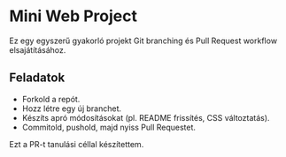 # Mini Web Project

Ez egy egyszerű gyakorló projekt Git branching és Pull Request workflow elsajátításához.

## Feladatok
- Forkold a repót.
- Hozz létre egy új branchet.
- Készíts apró módosításokat (pl. README frissítés, CSS változtatás).
- Commitold, pushold, majd nyiss Pull Requestet.

Ezt a PR-t tanulási céllal készítettem.